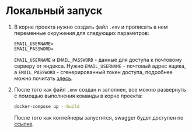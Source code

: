 # Локальный запуск

1. В корне проекта нужно создать файл `.env` и прописать в нем переменные окружения для следующих параметров:
    ```properties
   EMAIL_USERNAME=
   EMAIL_PASSWORD=
    ```
   `EMAIL_USERNAME` и `EMAIL_PASSWORD` - данные для доступа к почтовому серверу от яндекса. Нужно `EMAIL_USERNAME` -
   почтовый адрес ящика, а `EMAIL_PASSWORD` - сгенерированный токен доступа, подробнее можно почитать
   [здесь](https://yandex.ru/support/mail/mail-clients/others.html).

2. После того как файл `.env` создан и заполнен, все можно развернуть с помощью выполнения команды в корне проекта:
   ```bash
   docker-compose up --build
   ```
   После того как контейнеры запустятся, swagger будет доступен
   по [ссылке](http://localhost:8080/swagger-ui/index.html).

